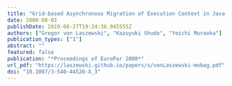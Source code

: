 ```yaml
---
title: "Grid-based Asynchronous Migration of Execution Context in Java Virtual Machines"
date: 2000-08-01
publishDate: 2019-08-27T19:24:36.945555Z
authors: ["Gregor von Laszewski", "Kazuyuki Shudo", "Yoichi Muraoka"]
publication_types: ["1"]
abstract: ""
featured: false
publication: "*Proceedings of EuroPar 2000*"
url_pdf: "https://laszewski.github.io/papers/s/vonLaszewski-mobag.pdf"
doi: "10.1007/3-540-44520-X_3"
---
```


